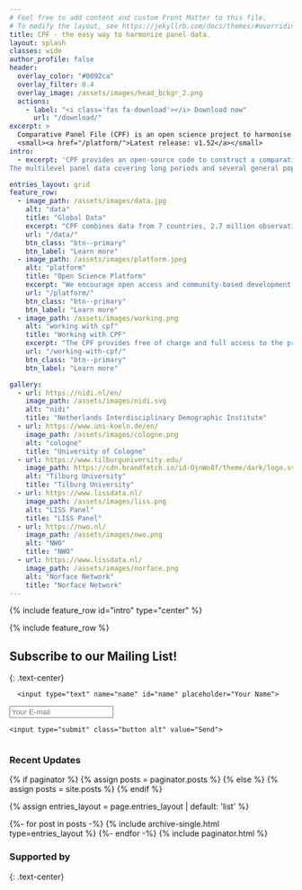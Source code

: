 ```yaml
---
# Feel free to add content and custom Front Matter to this file.
# To modify the layout, see https://jekyllrb.com/docs/themes/#overriding-theme-defaults
title: CPF - the easy way to harmonize panel data.
layout: splash
classes: wide
author_profile: false
header:
  overlay_color: "#0092ca"
  overlay_filter: 0.4
  overlay_image: /assets/images/head_bckgr_2.png
  actions:
    - label: "<i class='fas fa-download'></i> Download now"
      url: "/download/"
excerpt: >
  Comparative Panel File (CPF) is an open science project to harmonise the world’s major and longest-running household panel surveys from seven countries.<br/>
  <small><a href="/platform/">Latest release: v1.52</a></small>
intro: 
  - excerpt: 'CPF provides an open-source code to construct a comparative dataset based on the original data from the household panel surveys.<br/>
The multilevel panel data covering long periods and several general population surveys allow analysing individual trajectories, time trends, contextual effects and country differences. '

entries_layout: grid
feature_row:
  - image_path: /assets/images/data.jpg
    alt: "data"
    title: "Global Data"
    excerpt: "CPF combines data from 7 countries, 2.7 million observations from almost 360,000 respondents."
    url: "/data/"
    btn_class: "btn--primary"
    btn_label: "Learn more"
  - image_path: /assets/images/platform.jpeg
    alt: "platform"
    title: "Open Science Platform"
    excerpt: "We encourage open access and community-based development - anyone can contribute to the project."
    url: "/platform/"
    btn_class: "btn--primary"
    btn_label: "Learn more"
  - image_path: /assets/images/working.png
    alt: "working with cpf"
    title: "Working with CPF"
    excerpt: "The CPF provides free of charge and full access to the programming code. Try it yourself!"
    url: "/working-with-cpf/"
    btn_class: "btn--primary"
    btn_label: "Learn more" 

gallery:
  - url: https://nidi.nl/en/
    image_path: /assets/images/nidi.svg
    alt: "nidi"
    title: "Netherlands Interdisciplinary Demographic Institute"
  - url: https://www.uni-koeln.de/en/
    image_path: /assets/images/cologne.png
    alt: "cologne"
    title: "University of Cologne"
  - url: https://www.tilburguniversity.edu/
    image_path: https://cdn.brandfetch.io/id-OjnWo8f/theme/dark/logo.svg?c=1dxbfHSJFAPEGdCLU4o5B
    alt: "Tilburg University"
    title: "Tilburg University"
  - url: https://www.lissdata.nl/
    image_path: /assets/images/liss.png
    alt: "LISS Panel"
    title: "LISS Panel"
  - url: https://nwo.nl/
    image_path: /assets/images/nwo.png
    alt: "NWO"
    title: "NWO"
  - url: https://www.lissdata.nl/
    image_path: /assets/images/norface.png
    alt: "Norface Network"
    title: "Norface Network"
---
```


{% include feature_row id="intro" type="center" %}

{% include feature_row %}

<!-- modify this form HTML and place wherever you want your form -->
<section id="cta" class="wrapper style3" markdown="1">


## Subscribe to our Mailing List!
{: .text-center}

<form
  action="https://formspree.io/f/mjkyjgkd"
  method="POST"
class="container"
>
<div class="row">

  <div class="col-5 col-6-narrow col-12-mobilep">

      <input type="text" name="name" id="name" placeholder="Your Name">
  </div>

  <div class="col-5 col-6-narrow col-12-mobilep">
      <input type="email" name="email" id="email" placeholder="Your E-mail">
  </div>

  <!-- your other form fields go here -->
  <div class="col-2 col-12-narrow col-12-mobilep">

    <input type="submit" class="button alt" value="Send"> 
  </div>

</div>

</form>

</section>


<div markdown="1" style="display: flow-root">

<h3 class="archive__subtitle">Recent Updates</h3>

{% if paginator %}
  {% assign posts = paginator.posts %}
{% else %}
  {% assign posts = site.posts %}
{% endif %}

{% assign entries_layout = page.entries_layout | default: 'list' %}
<div class="entries-{{ entries_layout }}">
{%- for post in posts -%}
  {% include archive-single.html type=entries_layout %}
{%- endfor -%}
{% include paginator.html %}

</div>
</div>

### Supported by
{: .text-center}
<div style="width: 70%; margin-left: auto; margin-right: auto;" markdown="1">

<div class="container">
    <div class="row sponsors">
      <section class="col-2 col-4-narrower">
        <a href="https://nidi.nl/en/" class=""><img src="/assets/images/nidi.svg" alt=""></a>
      </section>
      <section class="col-2 col-4-narrower">
        <a href="https://www.uni-koeln.de/en/" class="image"><img src="/assets/images/cologne.png" alt=""></a>
      </section>
      <section class="col-2 col-4-narrower">
        <a href="https://www.tilburguniversity.edu/" class="image"><img src="https://cdn.brandfetch.io/id-OjnWo8f/theme/dark/logo.svg?c=1dxbfHSJFAPEGdCLU4o5B" alt=""></a>
      </section>
      <section class="col-2 col-4-narrower">
        <a href="https://www.lissdata.nl/" class="image"><img src="/assets/images/liss.png" alt=""></a>
      </section>
      <section class="col-2 col-4-narrower">
        <a href="https://nwo.nl/" class="image"><img src="/assets/images/nwo.png" alt=""></a>
      </section>
      <section class="col-2 col-4-narrower">
        <a href="https://www.norface.net/" class="image"><img src="/assets/images/norface.png" alt=""></a>
      </section>
    </div>
  </div>
</div>
